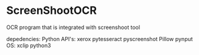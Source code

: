 # ScreenShootOCR
OCR program that is integrated with screenshoot tool

depedencies:
  Python API's:
    xerox
    pytesseract
    pyscreenshot
    Pillow
    pynput
  OS:
    xclip
    python3
